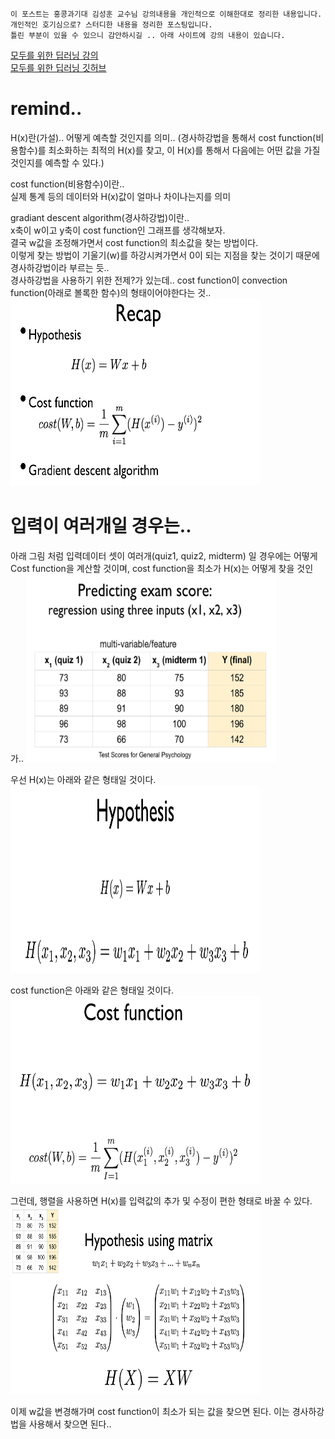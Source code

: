 
~~~
이 포스트는 홍콩과기대 김성훈 교수님 강의내용을 개인적으로 이해한대로 정리한 내용입니다.  
개인적인 호기심으로? 스터디한 내용을 정리한 포스팅입니다.  
틀린 부분이 있을 수 있으니 감안하시길 .. 아래 사이트에 강의 내용이 있습니다.
~~~
[모두를 위한 딥러닝 강의](http://hunkim.github.io/ml/)  
[모두를 위한 딥러닝 깃허브](https://github.com/hunkim/DeepLearningZeroToAll)  

# remind.. 

H(x)란(가설).. 
어떻게 예측할 것인지를 의미.. 
(경사하강법을 통해서 cost function(비용함수)를 최소화하는 최적의 H(x)를 찾고, 이 H(x)를 통해서 다음에는 어떤 값을 가질 것인지를 예측할 수 있다.)  

cost function(비용함수)이란..  
실제 통계 등의 데이터와 H(x)값이 얼마나 차이나는지를 의미
  
gradiant descent algorithm(경사하강법)이란..  
x축이 w이고 y축이 cost function인 그래프를 생각해보자.  
결국 w값을 조정해가면서 cost function의 최소값을 찾는 방법이다.  
이렇게 찾는 방법이 기울기(w)를 하강시켜가면서 0이 되는 지점을 찾는 것이기 때문에 경사하강법이라 부르는 듯..  
경사하강법을 사용하기 위한 전제?가 있는데.. cost function이 convection function(아래로 볼록한 함수)의 형태이어야한다는 것..  
<left><img src="image/3/3_linear_regression_remind.png" width="400" height="300"></left>


# 입력이 여러개일 경우는..
아래 그림 처럼 입력데이터 셋이 여러개(quiz1, quiz2, midterm) 일 경우에는 어떻게 Cost function을 계산할 것이며, cost function을 최소가 H(x)는 어떻게 찾을 것인가..
<left><img src="image/3/3_multi_variable_linear_regression_example.png" width="400" height="300"></left>
  
  
우선 H(x)는 아래와 같은 형태일 것이다.
<left><img src="image/3/3_multi_variable_Hypothesis.png" width="400" height="300"></left>

cost function은 아래와 같은 형태일 것이다.
<left><img src="image/3/3_multi_variable_cost_function.png" width="400" height="300"></left>
  
그런데, 행렬을 사용하면 H(x)를 입력값의 추가 및 수정이 편한 형태로 바꿀 수 있다.  
<left><img src="image/3/3_hypothesis_using_matrix.png" width="400" height="300"></left>

이제 w값을 변경해가며 cost function이 최소가 되는 값을 찾으면 된다.
이는 경사하강법을 사용해서 찾으면 된다..

